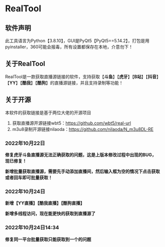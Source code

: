 # RealTool

## 软件声明
此工具语言为Python【3.8.10】，GUI是PyQt5【PyQt5==5.14.2】，打包是用pyinstaller，360可能会报毒，所有设置都保存在本地，介意勿下！

## 关于RealTool
RealTool是一款获取直播源链接的软件，支持获取【**斗鱼**】【**虎牙**】【**B站**】【**抖音**】【**YY**】【**酷我**】【**酷狗**】的直播源链接，并且支持录制等功能！

## 关于开源
本软件的获取链接是基于两位大佬的开源项目
1. 获取直播源开源链接wbt5：https://github.com/wbt5/real-url
2. m3u8录制开源链接nilaoda：https://github.com/nilaoda/N_m3u8DL-RE


### 2022年10月22日

**修复虎牙斗鱼直播源无法正确获取的问题，这是上版本修改过程中出现的BUG，现已修复！**

**新增批量获取直播源，需要先手动添加直播间，然后输入框为空的情况下点击获取或者回车即可批量获取！**

### 2022年10月24日
**新增【YY直播】【酷我直播】【酷狗直播】**

**新增多线程访问，现在能更快的获取到直播源了**

### 2022年10月24日14:34
**修复同一平台批量获取只能获取到一个的问题**
